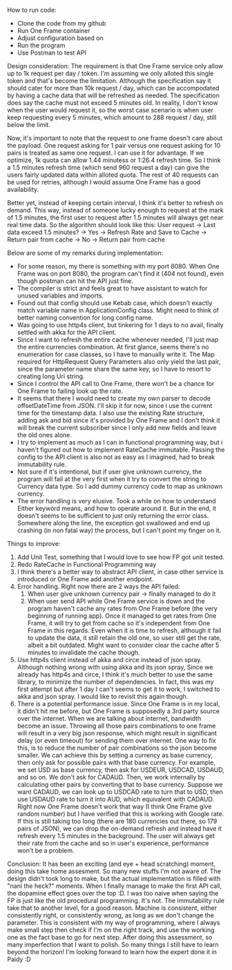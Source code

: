 How to run code:
- Clone the code from my github
- Run One Frame container
- Adjust configuration based on 
- Run the program
- Use Postman to test API

Design consideration:
The requirement is that One Frame service only allow up to 1k request per day / token. I'm assuming we only alloted this single token and that's become the limitation. Although the specification say it should cater for more than 10k request / day, which can be accompodated by having a cache data that will be refreshed as needed. The specification does say the cache must not exceed 5 minutes old. In reality, I don't know when the user would request it, so the worst case scenario is when user keep requesting every 5 minutes, which amount to 288 request / day, still below the limit.

Now, it's important to note that the request to one frame doesn't care about the payload. One request asking for 1 pair versus one request asking for 10 pairs is treated as same one request. I can use it for advantage. If we optimize, 1k quota can allow 1.44 minutess or 1:26.4 refresh time. So I think a 1.5 minutes refresh time (which send 960 request a day) can give the users fairly updated data within alloted quota. The rest of 40 requests can be used for retries, although I would assume One Frame has a good availability. 

Better yet, instead of keeping certain interval, I think it's better to refresh on demand. This way, instead of someone lucky enough to request at the mark of 1.5 minutes, the first user to request after 1.5 minutes will always get near real time data. So the algorithm should look like this:
User request -> Last data exceed 1.5 minutes? -> Yes -> Refresh Rate and Save to Cache -> Return pair from cache
					      -> No -> Return pair from cache


Below are some of my remarks during implementation:
- For some reason, my there is something with my port 8080. When One Frame was on port 8080, the program can't find it (404 not found), even though postman can hit the API just fine. 
- The compiler is strict and feels great to have assistant to watch for unused variables and imports.
- Found out that config should use Kebab case, which doesn't exactly match variable name in ApplicationConfig class. Might need to think of better naming convention for long config name.
- Was going to use http4s client, but tinkering for 1 days to no avail, finally settled with akka for the API client.
- Since I want to refresh the entire cache whenever needed, I'll just map the entire currencies combination. At first glance, seems there's no enumeration for case classes, so I have to manually write it. The Map required for HttpRequest Query Parameters also only yield the last pair, since the parameter name share the same key, so I have to resort to creating long Uri string.
- Since I control the API call to One Frame, there won't be a chance for One Frame to failing look up the rate.
- It seems that there I would need to create my own parser to decode offsetDateTime from JSON. I'll skip it for now, since i use the current time for the timestamp data. I also use the existing Rate structure, adding ask and bid since it's provided by One Frame and I don't think it will break the current subscriber since I only add new fields and leave the old ones alone.
- I try to implement as much as I can in functional programming way, but i haven't figured out how to implement RateCache immutable. Passing the config to the API client is also not as easy as I imagined, had to break immutability rule.
- Not sure if it's intentional, but if user give unknown currency, the program will fail at the very first when it try to convert the string to Currency data type. So I add dummy currency code to map as unknown currency.
- The error handling is very elusive. Took a while on how to understand Either keyword means, and how to operate around it. But in the end, it doesn't seems to be sufficient to just only returning the error class. Somewhere along the line, the exception got swallowed and end up crashing (in non fatal way) the process, but I can't point my finger on it.

Things to improve:
1. Add Unit Test, something that I would love to see how FP got unit tested.
2. Redo RateCache in Functional Programming way
3. I think there's a better way to abstract API client, in case other service is introduced or One Frame add another endpoint.
4. Error handling. Right now there are 2 ways the API failed:
	1. When user give unknown currency pair -> finally managed to do it
	2. When user send API while One Frame service is down and the program haven't cache any rates from One Frame before (the very beginning of running app). Once it managed to get rates from One Frame, it will try to get from cache so it's independent from One Frame in this regards. Even when it is time to refresh, although it fail to update the data, it still retain the old one, so user still get the rate, albeit a bit outdated. Might want to consider clear the cache after 5 minutes to invalidate the cache though.
5. Use http4s client instead of akka and circe instead of json spray. Although nothing wrong with using akka and its json spray, Since we already has http4s and circe, I think it's much better to use the same library, to minimize the number of dependencies. In fact, this was my first attempt but after 1 day I can't seems to get it to work, I switched to akka and json spray. I would like to revisit this again though.
6. There is a potential performance issue. Since One Frame is in my local, it didn't hit me before, but One Frame is supposedly a 3rd party source over the internet. When we are talking about internet, bandwidth become an issue. Throwing all those pairs combinations to one frame will result in a very big json response, which might result in significant delay (or even timeout) for sending them over internet. One way to fix this, is to reduce the number of pair combinations so the json become smaller. We can achieve this by setting a currency as base currency, then only ask for possible pairs with that base currency. For example, we set USD as base currency, then ask for USDEUR, USDCAD, USDAUD, and so on. We don't ask for CADAUD. Then, we work internally by calculating other pairs by converting that to base currency. Suppose we want CADAUD, we can look up to USDCAD rate to turn that to USD, then use USDAUD rate to turn it into AUD, which equivalent with CADAUD. Right now One Frame doesn't work that way (I think One Frame give random number) but I have verified that this is working with Google rate. If this is still taking too long (there are 180 currencies out there, so 179 pairs of JSON), we can drop the on-demand refresh and instead have it refresh every 1.5 minutes in the background. The user will always get their rate from the cache and so in user's experience, performance won't be a problem.

Conclusion:
It has been an exciting (and eye + head scratching) moment, doing this take home assesment. So many new stuffs I'm not aware of. The design didn't took long to make, but the actual implementation is filled with "nani the heck?" moments. When I finally manage to make the first API call, the dopamine effect goes over the top :D. I was too naive when saying the FP is just like the old procedural programming. It's not. The immutability rule take that to another level, for a good reason. Machine is consistent, either consistently right, or consistently wrong, as long as we don't change the parameter. This is consistent with my way of programming, where I always make small step then check if I'm on the right track, and use the working one as the fact base to go for next step. After doing this assessment, so many imperfection that I want to polish. So many things I still have to learn beyond the horizon! I'm looking forward to learn how the expert done it in Paidy :D